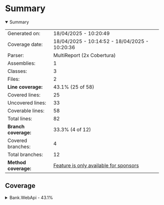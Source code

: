 # Summary
<details open><summary>Summary</summary>

|||
|:---|:---|
| Generated on: | 18/04/2025 - 10:20:49 |
| Coverage date: | 18/04/2025 - 10:14:52 - 18/04/2025 - 10:20:36 |
| Parser: | MultiReport (2x Cobertura) |
| Assemblies: | 1 |
| Classes: | 3 |
| Files: | 2 |
| **Line coverage:** | 43.1% (25 of 58) |
| Covered lines: | 25 |
| Uncovered lines: | 33 |
| Coverable lines: | 58 |
| Total lines: | 82 |
| **Branch coverage:** | 33.3% (4 of 12) |
| Covered branches: | 4 |
| Total branches: | 12 |
| **Method coverage:** | [Feature is only available for sponsors](https://reportgenerator.io/pro) |

</details>

## Coverage
<details><summary>Bank.WebApi - 43.1%</summary>

|**Name**|**Line**|**Branch**|
|:---|---:|---:|
|**Bank.WebApi**|**43.1%**|**33.3%**|
|Bank.WebApi.Models.BankAccount|92.5%|50%|
|Program|0%|0%|
|WeatherForecast|0%||

</details>
